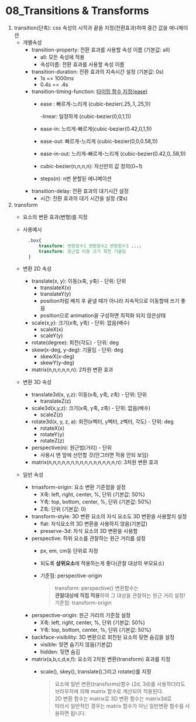 # 08\_Transitions & Transforms

1. transition\(단축\): css 속성의 시작과 끝을 지정\(전환효과\)하여 중간 값을 애니메이션
   * 개별속성
     * transition-property: 전환 효과를 사용할 속성 이름 \(기본값: all\)
       * all: 모든 속성에 적용
       * 속성이름: 전환 효과를 사용할 속성 이름
     * transition-duration: 전환 효과의 지속시간 설정 \(기본값: 0s\)
       * 1s == 1000ms
       * 0.4s == .4s
     * transition-timing-function: [타이밍 함수 지정\(ease\)](https://easings.net/)
       * ease : 빠르게-느리게 \(cubic-bezier\(.25,.1,.25,1\)\)

         -linear: 일정하게 \(cubic-bezier\(0,0,1,1\)\)

       * ease-in: 느리게-빠르게\(cubic-bezier\(0.42,0,1,1\)\)
       * ease-out: 빠르게-느리게 \(cubic-bezier\(0,0,0.58,1\)\)
       * ease-in-out: 느리게-빠르게-느리게 \(cubic-bezier\(0.42,0,.58,1\)\)
       * cubic-bezier\(n,n,n,n\): 자신만의 값 정의\(0~1\)
       * steps\(n\): n번 분할된 에니메이션
     * transition-delay: 전환 효과의 대기시간 설정
       * 시간: 전환 효과의 대기 시간을 설정 \(몇s\)
2. transform
   * 요소의 변환 효과\(변형\)를 지정
   * 사용예시

     ```css
       .box{
           transform: 변환함수1 변환함수2 변환함수3 ...;
           transform: 원근법 이동 크기 회전 기울임
       }
     ```

   * 변환 2D 속성
     * translate\(x, y\): 이동\(x축, y축\) - 단위: 단위
       * translateX\(x\)
       * translateY\(y\)
       * position처럼 배치 후 끝낼 때가 아니라 지속적으로 이동할때 쓰기 좋음
       * position으로 animation을 구성하면 최적화 되지 않은상태 
     * scale\(x,y\): 크기\(x축, y축\) - 단위: 없음\(배수\)
       * scaleX\(x\)
       * scaleY\(y\)
     * rotate\(degree\): 회전\(각도\) - 단위: deg
     * skew\(x-deg, y-deg\): 기울임 - 단위: deg
       * skewX\(x-deg\)
       * skewY\(y-deg\)
     * matrix\(n,n,n,n,n,n\): 2차원 변환 효과
   * 변환 3D 속성
     * translate3d\(x, y,z\): 이동\(x축, y축, z축\) - 단위: 단위
       * translateZ\(z\)
     * scale3d\(x,y,z\): 크기\(x축, y축, z축\) - 단위: 없음\(배수\)
       * scaleZ\(z\)
     * rotate3d\(x, y, z, a\): 회전\(x벡터, y벡터, z벡터, 각도\) - 단위: deg
       * rotateX\(x\)
       * rotateY\(y\)
       * rotateZ\(z\)
     * perspective\(n\): 원근법\(거리\) - 단위
       * 사용시 맨 앞에 선언할 것\(안그러면 적용 안되 보임\)
     * matrix\(n,n,n,n,n,n,n,n,n,n,n,n,n,n,n,n\): 3차원 변환 효과
   * 일반 속성
     * trnasform-origin: 요소 변환 기준점을 설정
       * X축: left, right, center, %, 단위 \(기본값: 50%\)
       * Y축: top, bottom, center, %, 단위 \(기본값: 50%\)
       * Z축: 단위 \(기본값: 0\)
     * transform-style: 3D 변환 요소의 자식 요소도 3D 변환을 사용할지 설정
       * flat: 자식요소의 3D 변환을 사용하지 않음\(기본값\)
       * preserve-3d: 자식 요소의 3D 변환을 사용함
     * perspective: 하위 요소를 관찰하는 원근 거리를 설정
       * px, em, cm등 단위로 지정
       * 되도록 **상위요소**에 적용하는게 좋다\(관찰 대상의 부모요소\)
       * 기준점: perspective-origin

         > transform: perspective\(\) 변환함수는  
         > **관찰대상에 직접 적용**하여 그 대상을 관찰하는 원근 거리 설정!  
         > 기준점: transform-origin
     * perspective-origin: 원근 거리의 기준점 설정
       * X축: left, right, center, %, 단위 \(기본값: 50%\)
       * Y축: top, bottom, center, %, 단위 \(기본값: 50%\)
     * backface-visibility: 3D 변환으로 회전된 요소의 뒷면 숨김을 설정
       * visible: 뒷면 숨기지 않음\(기본값\)
       * hidden: 뒷면 숨김
     * matrix\(a,b,c,d,e,f\): 요소의 2차원 변환\(transform\) 효과를 지정
       * scale\(\), skey\(\), translate\(\)그리고 rotate\(\)를 지정

         > 요소에 일반 변환\(transforms\)함수 \(2d, 3d\)를 사용하더라도  
         > 브라우저에 의해 matrix 함수로 계산되어 적용된다.  
         > 2D 변환 함수는 matrix로 3D 변환 함수는 matrix3d로  
         > 따라서 일반적인 경우는 matrix 함수가 아닌 일반변환 함수를 사용하면 됩니다.

